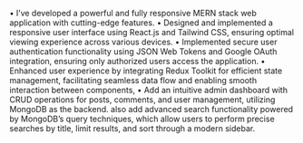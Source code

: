• I’ve developed a powerful and fully responsive MERN stack web application with cutting-edge features.
• Designed and implemented a responsive user interface using React.js and Tailwind CSS, ensuring optimal
  viewing experience across various devices.
• Implemented secure user authentication functionality using JSON Web Tokens and Google OAuth integration,
  ensuring only authorized users access the application.
• Enhanced user experience by integrating Redux Toolkit for efficient state management, facilitating seamless
  data flow and enabling smooth interaction between components,
• Add an intuitive admin dashboard with CRUD operations for posts, comments, and user management,
  utilizing MongoDB as the backend. also add advanced search functionality powered by MongoDB’s query
  techniques, which allow users to perform precise searches by title, limit results, and sort through a modern
  sidebar.
